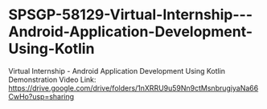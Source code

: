 # SPSGP-58129-Virtual-Internship---Android-Application-Development-Using-Kotlin
Virtual Internship - Android Application Development Using Kotlin
Demonstration Video Link: https://drive.google.com/drive/folders/1nXRRU9u59Nn9ctMsnbrugiyaNa66CwHo?usp=sharing
